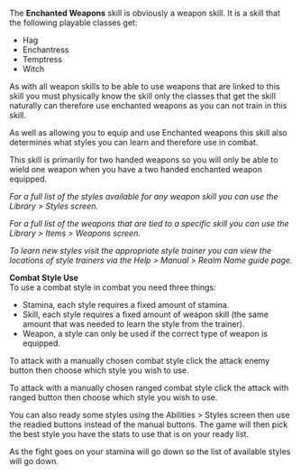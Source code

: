 The **Enchanted Weapons** skill is obviously a weapon skill. It is a skill that the following playable classes get:

*   Hag
*   Enchantress
*   Temptress
*   Witch

As with all weapon skills to be able to use weapons that are linked to this skill you must physically know the skill only the classes that get the skill naturally can therefore use enchanted weapons as you can not train in this skill.

As well as allowing you to equip and use Enchanted weapons this skill also determines what styles you can learn and therefore use in combat.

This skill is primarily for two handed weapons so you will only be able to wield one weapon when you have a two handed enchanted weapon equipped.

_For a full list of the styles available for any weapon skill you can use the Library > Styles screen._

_For a full list of the weapons that are tied to a specific skill you can use the Library > Items > Weapons screen._

_To learn new styles visit the appropriate style trainer you can view the locations of style trainers via the Help > Manual > Realm Name guide page._

**Combat Style Use**  
To use a combat style in combat you need three things:

*   Stamina, each style requires a fixed amount of stamina.
*   Skill, each style requires a fixed amount of weapon skill (the same amount that was needed to learn the style from the trainer).
*   Weapon, a style can only be used if the correct type of weapon is equipped.

To attack with a manually chosen combat style click the attack enemy button then choose which style you wish to use.

To attack with a manually chosen ranged combat style click the attack with ranged button then choose which style you wish to use.

You can also ready some styles using the Abilities > Styles screen then use the readied buttons instead of the manual buttons. The game will then pick the best style you have the stats to use that is on your ready list.

As the fight goes on your stamina will go down so the list of available styles will go down.
